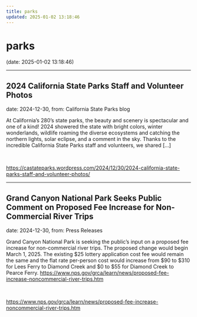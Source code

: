 ```yaml
---
title: parks
updated: 2025-01-02 13:18:46
---
```


# parks

(date: 2025-01-02 13:18:46)

---

## 2024 California State Parks Staff and Volunteer Photos

date: 2024-12-30, from: California State Parks blog

At California&#8217;s 280&#8217;s state parks, the beauty and scenery is spectacular and one of a kind! 2024 showered the state with bright colors, winter wonderlands, wildlife roaming the diverse ecosystems and catching the northern lights, solar eclipse, and a comment in the sky. Thanks to the incredible California State Parks staff and volunteers, we shared [&#8230;] 

<br> 

<https://castateparks.wordpress.com/2024/12/30/2024-california-state-parks-staff-and-volunteer-photos/>

---

## Grand Canyon National Park Seeks Public Comment on Proposed Fee Increase for Non-Commercial River Trips

date: 2024-12-30, from: Press Releases

Grand Canyon National Park is seeking the public’s input on a proposed fee increase for non-commercial river trips. The proposed change would begin March 1, 2025.
The existing $25 lottery application cost fee would remain the same and the flat rate per-person cost would increase from $90 to $310 for Lees Ferry to Diamond Creek and $0 to $55 for Diamond Creek to Pearce Ferry. https://www.nps.gov/grca/learn/news/proposed-fee-increase-noncommercial-river-trips.htm 

<br> 

<https://www.nps.gov/grca/learn/news/proposed-fee-increase-noncommercial-river-trips.htm>

